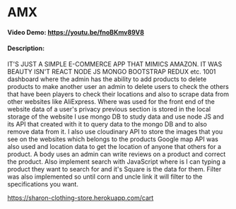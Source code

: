 ﻿# AMX
#### Video Demo:  <https://youtu.be/fnoBKmv89V8>
#### Description:
IT'S JUST A SIMPLE E-COMMERCE APP THAT MIMICS 
AMAZON. IT WAS BEAUTY ISN'T REACT NODE JS MONGO BOOTSTRAP 
REDUX etc. 1001 dashboard where the admin has the ability 
to add products to delete products to make another user 
an admin to delete users to check the others that
have been players to check their locations and 
also to scrape data from other websites like 
AliExpress. Where was used for the front end of the 
website data of a user's privacy previous section is stored in 
the local storage of the website I use mongo DB to study data
and use node JS and its API that created with it to query data 
to the mongo DB and to also remove data from it. I also use
cloudinary API to store the images that you see on the websites
which belongs to the products Google map API was also used and 
location data to get the location of anyone that others for a 
product. A body uses an admin can write reviews on a product 
and correct the product. Also implement search 
with JavaScript where is I can typing a product 
they want to search for and it's Square is the 
data for them. Filter was also implemented so 
until corn and uncle link it will filter to the
specifications you want.


https://sharon-clothing-store.herokuapp.com/cart
